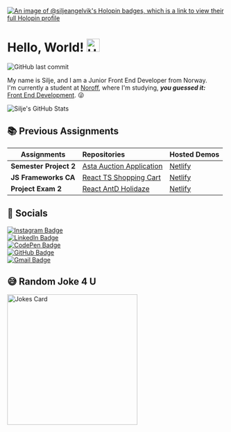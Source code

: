 [![An image of @siljeangelvik's Holopin badges, which is a link to view their full Holopin profile](https://holopin.me/siljeangelvik)](https://holopin.io/@siljeangelvik)

# Hello, World! <img src="https://media.giphy.com/media/hvRJCLFzcasrR4ia7z/giphy.gif" width="30px" alt="Hand Wave Emoji"/>

![GitHub last commit](https://img.shields.io/github/last-commit/siljeangelvik/siljeangelvik?&color=36F9F6)

My name is Silje, and I am a Junior Front End Developer from Norway.   
I'm currently a student at [Noroff](https://www.noroff.no/en/), where I'm studying, _**you guessed it:**_   
[Front End Development](https://www.noroff.no/en/studies/vocational-school/front-end-development). 😜

![Silje's GitHub Stats](https://github-readme-stats.vercel.app/api?username=siljeangelvik&show_icons=true&title_color=ffffff&icon_color=36F9F6&text_color=FF7EDB&bg_color=00000000&hide_border=true)

## 📚 Previous Assignments

| Assignments            | Repositories                                                                      | Hosted Demos                                           |
|------------------------|:----------------------------------------------------------------------------------|:-------------------------------------------------------|
| **Semester Project 2** | [Asta Auction Application](https://github.com/siljeangelvik/semesterproject2)     | [Netlify](https://silje-semesterproject2.netlify.app/) |
| **JS Frameworks CA**   | [React TS Shopping Cart](https://github.com/siljeangelvik/react-ts-shopping-cart) | [Netlify](https://react-ts-ecom-cart.netlify.app/)     |
| **Project Exam 2**     | [React AntD Holidaze](https://github.com/siljeangelvik/react-antd-holidaze-exam)  | [Netlify](https://exam-holidaze.netlify.app/)          |

## 🔗 Socials

<a href = "https://www.instagram.com/siljeaangelvik/">
    <img src = "https://img.shields.io/badge/Instagram-E4405F.svg?style=for-the-badge&logo=Instagram&logoColor=white" alt="Instagram Badge" />
</a>
<a href = "https://www.linkedin.com/in/siljeangelvik/" style="display: block;">
    <img src = "https://img.shields.io/badge/LinkedIn-0A66C2.svg?style=for-the-badge&logo=LinkedIn&logoColor=white" alt="LinkedIn Badge" />
</a>
<a href = "https://codepen.io/siljeangelvik" style="display: block;">
    <img src = "https://img.shields.io/badge/CodePen-000000.svg?style=for-the-badge&logo=CodePen&logoColor=white" alt="CodePen Badge" />
</a>
<a href = "https://github.com/siljeangelvik" style="display: block;">
    <img src = "https://img.shields.io/badge/GitHub-181717.svg?style=for-the-badge&logo=GitHub&logoColor=white" alt="GitHub Badge" />
</a>
<a href = "mailto: angelviksilje@gmail.com" style="display: block;">
    <img src = "https://img.shields.io/badge/Gmail-EA4335.svg?style=for-the-badge&logo=Gmail&logoColor=white" alt="Gmail Badge" />
</a>

## 😅 Random Joke 4 U

<img src="https://readme-jokes.vercel.app/api?hideBorder&bgColor=00000000&theme=cobalt&qColor=%2336F9F6&aColor=%23FF7EDB" alt="Jokes Card" width="300px" />

<!-- 
![Jokes Card](https://readme-jokes.vercel.app/api?hideBorder&bgColor=00000000&theme=cobalt&qColor=%2336F9F6&aColor=%23FF7EDB)
-->